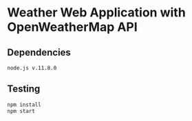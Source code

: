 # Weather Web Application with OpenWeatherMap API


## Dependencies
`node.js v.11.8.0`

## Testing
```bash
npm install
npm start
```
